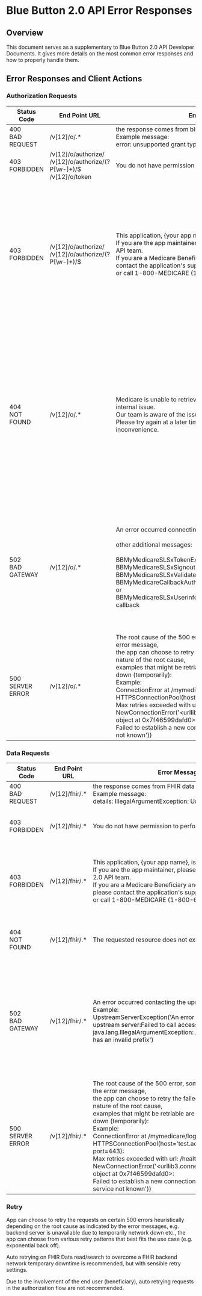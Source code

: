 # Blue Button 2.0 API Error Responses

## Overview

This document serves as a supplementary to Blue Button 2.0 API Developer Documents. It gives more details on the most common error responses and how to properly handle them.


## Error Responses and Client Actions

### Authorization Requests


| Status Code    | End Point URL   | Error Message              | Action            | Comments                                               |
| -------------- | --------------- | -------------------------- | ----------------- | ------------------------------------------------------ |
| 400<br>BAD REQUEST | /v[12]/o/.* | the response comes from blue button.<br>Example message:<br>error: unsupported grant type | Fix the request<br> | request has invalid parameter(s) |
| 403<br>FORBIDDEN | /v[12]/o/authorize/<br>/v[12]/o/authorize/(?P<uuid>[\w-]+)/$<br>/v[12]/o/token | You do not have permission to perform this action. |  | request does not pass permission check |
| 403<br>FORBIDDEN | /v[12]/o/authorize/<br>/v[12]/o/authorize/(?P<uuid>[\w-]+)/$ | This application, {your app name}, is temporarily inactive. <br>If you are the app maintainer, please contact the Blue Button 2.0 API team. <br>If you are a Medicare Beneficiary and need assistance, please contact the application's support team <br>or call 1-800-MEDICARE (1-800-633-4227) |  | the app is disabled by Blue Button 2.0 API administrator usually <br>due to abnormal usage pattern etc., contact CMS as instructed, <br>it is recommended to stop the app and resolve with Blue Button 2.0 API team |
| 404<br>NOT FOUND | /v[12]/o/.* | Medicare is unable to retrieve your data at this time due to an internal issue.<br>Our team is aware of the issue and is working to resolve it.<br>Please try again at a later time. We apologize for any inconvenience. |  | If any abnormality encountered during authorization, e.g. <br>the patient is not found by mbi hash / hicn hash lookup, the message will be <br>rendered as html page to the beneficiary, and with a 404 status code.<br>the authorization process aborted. |
| 502<br>BAD GATEWAY | /v[12]/o/.* | An error occurred connecting to medicare.gov account<br><br>other additional messages:<br><br>BBMyMedicareSLSxTokenException, or<br>BBMyMedicareSLSxSignoutException, or<br>BBMyMedicareSLSxValidateSignoutException, or<br>BBMyMedicareCallbackAuthenticateSlsUserInfoValidateException, or<br>BBMyMedicareSLSxUserinfoException at /mymedicare/sls-callback |  | Abnormality encountered during authorization for various causes as indicated by <br>error name in addition to the general message:<br><br>An error occurred connecting to medicare.gov account |
| 500<br>SERVER ERROR | /v[12]/o/.* | The root cause of the 500 error, some times, is indicated by the error message, <br>the app can choose to retry the failed request depend on the nature of the root cause, <br>examples that might be retriable are those related to network down (temporarily):<br>Example:<br>ConnectionError at /mymedicare/login<br>HTTPSConnectionPool(host='test.accounts.cms.gov', port=443): <br>Max retries exceeded with url: /health (Caused by NewConnectionError('<urllib3.connection.HTTPSConnection object at 0x7f46599dafd0>: <br>Failed to establish a new connection: [Errno -2] Name or service not known')) | | App retry on request during authorization<br>is not recommended. |


### Data Requests


| Status Code    | End Point URL   | Error Message              | Action            | Comments                                               |
| -------------- | --------------- | -------------------------- | ----------------- | ------------------------------------------------------ |
| 400<br>BAD REQUEST | /v[12]/fhir/.* | the response comes from FHIR data backend.<br>Example message:<br>details: IllegalArgumentException: Unsupported ID pattern | <br>Fix the request<br> | fhir request has invalid parameter(s) |
| 403<br>FORBIDDEN | /v[12]/fhir/.* | You do not have permission to perform this action. |  | the request is not in the scope of the grant authorized, <br>e.g. the beneficiary did not grant access to the demographic data |
| 403<br>FORBIDDEN | /v[12]/fhir/.* | This application, {your app name}, is temporarily inactive. <br>If you are the app maintainer, please contact the Blue Button 2.0 API team. <br>If you are a Medicare Beneficiary and need assistance, please contact the application's support team <br>or call 1-800-MEDICARE (1-800-633-4227) |  | the app is disabled by Blue Button 2.0 API administrator usually <br>due to abnormal usage pattern etc., contact CMS as instructed, <br>it is recommended to stop the app and resolve with Blue Button 2.0 API team |
| 404<br>NOT FOUND | /v[12]/fhir/.* | The requested resource does not exist |  | for example, for a fhir read request as:<br>/v2/fhir/Patient/-1234567890<br>but there is not a patient with<br>fhir_id = -1234567890, a 404 is returned |
| 502<br>BAD GATEWAY | /v[12]/fhir/.* | An error occurred contacting the upstream server: <error details><br>Example:<br>UpstreamServerException('An error occurred contacting the upstream server:Failed to call access method: <br>java.lang.IllegalArgumentException: _lastUpdate lower bound has an invalid prefix') |  | An error occurred in FHIR data backend when retrieving the resources, <br>it could be client side error e.g. a malformed query parameter in the URL where the error code should be 400 BAD REQUEST, <br>or a back end internal error.<br>the action on the 502 error is on a case by case basis, e.g. if the root cause of the 502 is actually a bad query parameter, <br>then retry is a sensible action. |
| 500<br>SERVER ERROR | /v[12]/fhir/.* | The root cause of the 500 error, some times, is indicated by the error message, <br>the app can choose to retry the failed request depend on the nature of the root cause, <br>examples that might be retriable are those related to network down (temporarily):<br>Example:<br>ConnectionError at /mymedicare/login<br>HTTPSConnectionPool(host='test.accounts.cms.gov', port=443): <br>Max retries exceeded with url: /health (Caused by NewConnectionError('<urllib3.connection.HTTPSConnection object at 0x7f46599dafd0>: <br>Failed to establish a new connection: [Errno -2] Name or service not known')) | Heuristic on Retry | App can choose to retry on some of the 500 errors as shown by the example, this is a heuristic approach. |


### Retry

App can choose to retry the requests on certain 500 errors heuristically depending on the root cause as indicated by the error messages, e.g. backend server is unavailable due to temporarily network down etc., the app can choose from various retry patterns that best fits the use case (e.g. exponential back off).

Auto retrying on FHIR Data read/search to overcome a FHIR backend network temporary downtime is recommended, but with sensible retry settings.

Due to the involvement of the end user (beneficiary), auto retrying requests in the authorization flow are not recommended.

